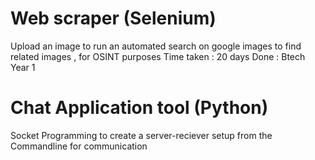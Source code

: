 # Web scraper (Selenium) 
Upload an image to run an automated  search on google images to find related images , for OSINT purposes 
Time taken : 20 days 
Done : Btech Year 1


# Chat Application tool (Python)
Socket Programming to create a server-reciever setup from the Commandline for communication 

